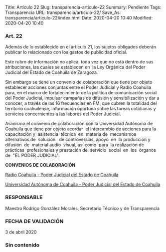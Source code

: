 Title: Artículo 22
Slug: transparencia-articulo-22
Summary: Pendiente
Tags: Transparencia
URL: transparencia/articulo-22/
Save_As: transparencia/articulo-22/index.html
Date: 2020-04-20 10:40
Modified: 2020-04-20 10:40


### Art. 22

Además de lo establecido en el artículo 21, los sujetos obligados deberán publicar lo relacionado con los gastos de publicidad oficial.

Este rubro de información no aplica, toda vez que no está dentro de sus atribuciones, las cuales se establecen en  la Ley Orgánica del Poder Judicial del Estado de Coahuila de Zaragoza.

Sin embargo se tiene un convenio de colaboración que tiene por objeto establecer acciones conjuntas entre el Poder Judicial y Radio Coahuila para, en el marco de fortalecimiento de la política de comunicación social del Poder Judicial, impulsar campañas de difusión y sensibilización y dar a conocer, a través de las 16 frecuencias en FM, que cubren la totalidad del territorio coahuilense, información oportuna sobre las tareas cotidianas y servicios concernientes a las labores del Poder Judicial.

Asimismo el convenio de colaboración con la Universidad Autónoma de Coahuila que tiene por objeto acordar  el intercambio de acciones para la  capacitación y  asistencia  técnica  en  materia de  mecanismos   alternativos de  solución   de controversias, apoyo  en  la producción y  difusión  de  material audio  visual, así como  para  la realización de  prácticas  profesionales y prestación de  servicio  social  en  los  órganos  de  "EL PODER JUDICIAL".

**CONVENIOS DE COLABORACIÓN**

[Radio Coahuila - Poder Judicial del Estado de Coahuila](http://www.pjecz.gob.mx/content/uploads/2017/01/transparencia-21-IX-convenio-radio-Coahuila.pdf)

[Universidad Autónoma de Coahuila - Poder Judicial del Estado de Coahuila](http://www.pjecz.gob.mx/content/uploads/2017/01/transparencia-21-IX-Convenio-UAdeC.pdf)

### RESPONSABLE

Maestro Rodrigo González Morales, Secretario Técnico y de Transparencia

### FECHA DE VALIDACIÓN

3 de abril 2020
### Sin contenido
